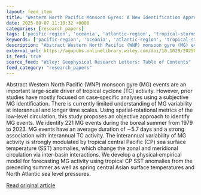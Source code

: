 ```yaml
---
layout: feed_item
title: "Western North Pacific Monsoon Gyres: A New Identification Approach, Interannual Variability, and Seasonal Prediction"
date: 2025-08-07 11:10:32 +0000
categories: [research_papers]
tags: ['pacific-region', 'oceania', 'atlantic-region', 'tropical-storms', 'hurricanes', 'sea-level-rise', 'cyclone', 'year-2023', 'coastal-impacts']
keywords: ['pacific-region', 'oceania', 'atlantic-region', 'tropical-storms', 'hurricanes', 'western', 'pacific', 'north']
description: "Abstract Western North Pacific (WNP) monsoon gyre (MG) events are an important large‐scale driver of tropical cyclone (TC) activity"
external_url: https://agupubs.onlinelibrary.wiley.com/doi/10.1029/2025GL116456?af=R
is_feed: true
source_feed: "Wiley: Geophysical Research Letters: Table of Contents"
feed_category: "research_papers"
---
```


Abstract Western North Pacific (WNP) monsoon gyre (MG) events are an important large‐scale driver of tropical cyclone (TC) activity. However, prior studies have mostly focused on case‐specific analyses using a subjective MG identification. There is currently limited understanding of MG variability at interannual and longer time scales. Using spatial‐rotational metrics of the low‐level circulation, this study proposes an objective approach to identify MG events. We identify 221 MG events during the boreal summer from 1979 to 2023. MG events have an average duration of ∼5.7 days and a strong association with interannual TC activity. The interannual variability of MG activity is strongly modulated by tropical central Pacific (CP) sea surface temperature (SST) anomalies, which change the zonal and meridional circulation via inter‐basin interactions. We develop a physical‐empirical model for forecasting MG activity using tropical CP SST anomalies from the preceding summer as well as spring central Asian surface temperatures and North Atlantic sea level pressures.

[Read original article](https://agupubs.onlinelibrary.wiley.com/doi/10.1029/2025GL116456?af=R)

